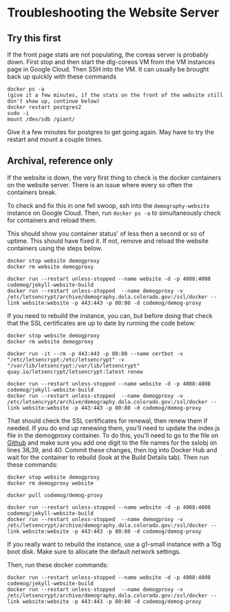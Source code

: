 # Troubleshooting the Website Server

## Try this first

If the front page stats are not populating, the coreas server is probably down. First stop and then start the dlg-coreos VM from the VM instances page in Google Cloud. Then SSH into the VM. It can usually be brought back up quickly with these commands

```
docker ps -a
(give it a few minutes, if the stats on the front of the website still don't show up, continue below)
docker restart postgres2
sudo -i
mount /dev/sdb /giant/

```
Give it a few minutes for postgres to get going again. May have to try the restart and mount a couple times.

## Archival, reference only

If the website is down, the very first thing to check is the docker containers on the website server. There is an issue where every so often the containers break.

To check and fix this in one fell swoop, ssh into the `demography-website` instance on Google Cloud.  Then, run `docker ps -a` to simultaneously check for containers and reload them.

This should show you container status' of less then a second or so of uptime.  This should have fixed it.  If not, remove and reload the website containers using the steps below.

```
docker stop website demogproxy
docker rm website demogproxy

docker run --restart unless-stopped --name website -d -p 4008:4008 codemog/jekyll-website-build
docker run --restart unless-stopped  --name demogproxy -v /etc/letsencrypt/archive/demography.dola.colorado.gov:/ssl/docker --link website:website -p 443:443 -p 80:80 -d codemog/demog-proxy

```

If you need to rebuild the instance, you can, but before doing that check that the SSL certificates are up to date by running the code below:

```
docker stop website demogproxy
docker rm website demogproxy

docker run -it --rm -p 443:443 -p 80:80 --name certbot -v "/etc/letsencrypt:/etc/letsencrypt" -v "/var/lib/letsencrypt:/var/lib/letsencrypt" quay.io/letsencrypt/letsencrypt:latest renew

docker run --restart unless-stopped --name website -d -p 4008:4008 codemog/jekyll-website-build
docker run --restart unless-stopped  --name demogproxy -v /etc/letsencrypt/archive/demography.dola.colorado.gov:/ssl/docker --link website:website -p 443:443 -p 80:80 -d codemog/demog-proxy

```

That should check the SSL certificates for renewal, then renew them if needed.  If you do end up renewing them, you'll need to update the index.js file in the demogproxy container.
To do this, you'll need to go to the file on [Github](https://github.com/ColoradoDemography/demog-proxy/blob/master/index.js) and make sure you add one digit to the file names for the sslobj on lines 38,39, and 40.
Commit these changes, then log into Docker Hub and wait for the container to rebuild (look at the Build Details tab). 
Then run these commands:

``` 
docker stop website demogproxy
docker rm demogproxy website

docker pull codemog/demog-proxy

docker run --restart unless-stopped --name website -d -p 4008:4008 codemog/jekyll-website-build
docker run --restart unless-stopped  --name demogproxy -v /etc/letsencrypt/archive/demography.dola.colorado.gov:/ssl/docker --link website:website -p 443:443 -p 80:80 -d codemog/demog-proxy

```

If you really want to rebuild the instance, use a g1-small instance with a 15g boot disk.  Make sure to allocate the default network settings.

Then, run these docker commands:

```
docker run --restart unless-stopped --name website -d -p 4008:4008 codemog/jekyll-website-build
docker run --restart unless-stopped  --name demogproxy -v /etc/letsencrypt/archive/demography.dola.colorado.gov:/ssl/docker --link website:website -p 443:443 -p 80:80 -d codemog/demog-proxy

```

